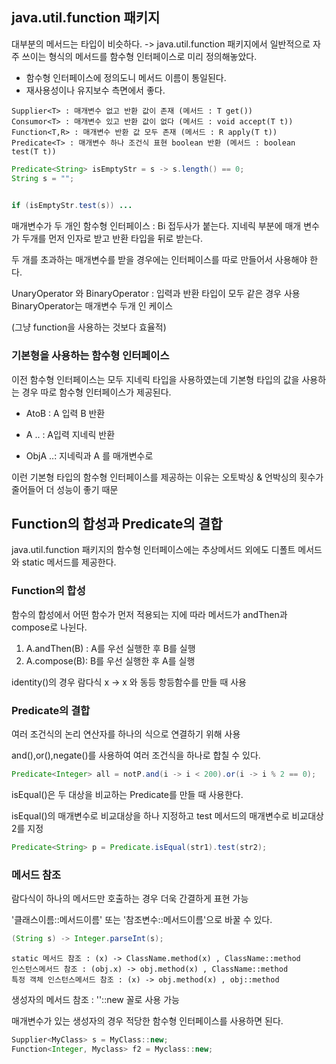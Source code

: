 ## java.util.function 패키지



대부분의 메서드는 타입이 비슷하다. -> java.util.function 패키지에서 일반적으로 자주 쓰이는 형식의 메서드를 함수형 인터페이스로 미리 정의해놓았다.

- 함수형 인터페이스에 정의도니 메서드 이름이 통일된다.
- 재사용성이나 유지보수 측면에서 좋다.



```
Supplier<T> : 매개변수 없고 반환 값이 존재 (메서드 : T get())
Consumor<T> : 매개변수 있고 반환 값이 없다 (메서드 : void accept(T t))
Function<T,R> : 매개변수 반환 값 모두 존재 (메서드 : R apply(T t))
Predicate<T> : 매개변수 하나 조건식 표현 boolean 반환 (메서드 : boolean test(T t))
```



```java
Predicate<String> isEmptyStr = s -> s.length() == 0;
String s = "";

    
if (isEmptyStr.test(s)) ... 
```



매개변수가 두 개인 함수형 인터페이스 : Bi 접두사가 붙는다. 지네릭 부분에 매개 변수가 두개를 먼저 인자로 받고 반환 타입을 뒤로 받는다.



두 개를 초과하는 매개변수를 받을 경우에는 인터페이스를 따로 만들어서 사용해야 한다.



UnaryOperator 와 BinaryOperator : 입력과 반환 타입이 모두 같은 경우 사용 BinaryOperator는 매개변수 두개 인 케이스

(그냥 function을 사용하는 것보다 효율적)



### 기본형을 사용하는 함수형 인터페이스



이전 함수형 인터페이스는 모두 지네릭 타입을 사용하였는데 기본형 타입의 값을 사용하는 경우 따로 함수형 인터페이스가 제공된다.



- AtoB : A 입력 B 반환

- A .. : A입력 지네릭 반환

- ObjA ..: 지네릭과 A 를 매개변수로



이런 기본형 타입의 함수형 인터페이스를 제공하는 이유는 오토박싱 & 언박싱의 횟수가 줄어들어 더 성능이 좋기 때문



## Function의 합성과 Predicate의 결합

java.util.function 패키지의 함수형 인터페이스에는 추상메서드 외에도 디폴트 메서드와 static 메서드를 제공한다.



### Function의 합성



함수의 합성에서 어떤 함수가 먼저 적용되는 지에 따라 메서드가 andThen과 compose로 나뉜다.

1. A.andThen(B) : A를 우선 실행한 후 B를 실행  
2. A.compose(B): B를 우선 실행한 후 A를 실행



identity()의 경우 람다식 x -> x 와 동등 항등함수를 만들 때 사용



### Predicate의 결합



여러 조건식의 논리 연산자를 하나의 식으로 연결하기 위해 사용 

and(),or(),negate()를 사용하여 여러 조건식을 하나로 합칠 수 있다.

```java
Predicate<Integer> all = notP.and(i -> i < 200).or(i -> i % 2 == 0);
```



isEqual()은 두 대상을 비교하는 Predicate를 만들 때 사용한다.

isEqual()의 매개변수로 비교대상을 하나 지정하고 test 메서드의 매개변수로 비교대상 2를 지정



```java
Predicate<String> p = Predicate.isEqual(str1).test(str2);
```



### 메서드 참조



람다식이 하나의 메서드만 호출하는 경우 더욱 간결하게 표현 가능

'클래스이름::메서드이름' 또는 '참조변수::메서드이름'으로 바꿀 수 있다.

```java
(String s) -> Integer.parseInt(s);
```



```
static 메서드 참조 : (x) -> ClassName.method(x) , ClassName::method
인스턴스메서드 참조 : (obj.x) -> obj.method(x) , ClassName::method
특정 객체 인스턴스메서드 참조 : (x) -> obj.method(x) , obj::method
```



생성자의 메서드 참조 : ''::new 꼴로 사용 가능

매개변수가 있는 생성자의 경우 적당한 함수형 인터페이스를 사용하면 된다.

```java
Supplier<MyClass> s = MyClass::new;
Function<Integer, Myclass> f2 = Myclass::new;
```



